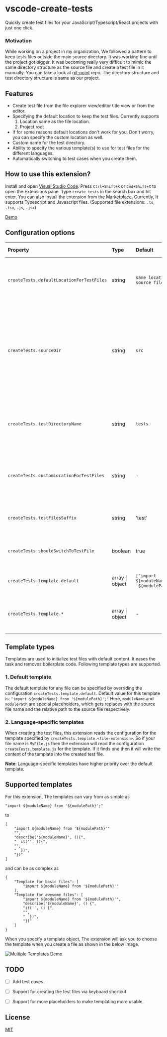 

vscode-create-tests
====
Quickly create test files for your JavaScript/Typescript/React projects with just one click.

### Motivation

While working on a project in my organization, We followed a pattern to keep tests files outside the main source directory. It was working fine until the project got bigger. It was becoming really very difficult to mimic the same directory structure as the source file and create a test file in it manually. You can take a look at [git-point](https://github.com/gitpoint/git-point) repo. The directory structure and test directory structure is same as our project.

## Features

* Create test file from the file explorer view/editor title view or from the editor.
* Specifying the default location to keep the test files. Currently supports
   1. Location same as the file location.
   2. Project root
* If for some reasons default locations don't work for you. Don't worry,  you can specify the custom location as well.
* Custom name for the test directory.
* Ability to specify the various template(s) to use for test files for the different languages.
* Automatically switching to test cases when you create them.

## How to use this extension?

Install and open [Visual Studio Code](https://code.visualstudio.com/). Press `Ctrl+Shift+X` or `Cmd+Shift+X` to open the Extensions pane. Type `create tests` in the search box and hit enter. You can also install the extension from the [Marketplace](https://marketplace.visualstudio.com/items?itemName=hardikmodha.create-tests). Currently, It supports Typescript and Javascript files. (Supported file extensions: `.ts`, `.tsx`, `.js`, `.jsx`)

[Demo](https://media.giphy.com/media/2fLd7YOpMi1Z7vi91l/giphy.gif)

## Configuration options

| Property | Type | Default | Allowed Values |Description |
|:---|:---|:---|:---|:---|
| `createTests.defaultLocationForTestFiles` | string | `same location as source file` | 1. `same location as source file`, &nbsp;&nbsp;&nbsp; 2. `project root`|Location where you want to keep the test files. |
| `createTests.sourceDir` | string | `src` | any string value | Name of directory which contains all source files. This directory is not created when generating the directory structure for the test file. |
| `createTests.testDirectoryName` | string | `tests` | any string value | Name of the directory which should contain all the test files.
 | `createTests.customLocationForTestFiles` | string | - | any valid path | Set this property in case you want to specify the custom location for test files.
 | `createTests.testFilesSuffix` | string | 'test' | any string value | Suffix to append for every created test file
  | `createTests.shouldSwitchToTestFile` | boolean | true | true \| false | Whether to switch to the created test file or not
  | `createTests.template.default` | array \| object | `["import ${moduleName} from '${modulePath}';"]` | any string array or object |Default template to use for all test file
| `createTests.template.*` | array \| object | - | string array or object |Language specific templates that you want to use.

## Template types

Templates are used to initialize test files with default content. It eases the task and removes boilerplate code. Following template types are supported.

### 1. Default template

The default template for any file can be specified by overriding the configuration `createTests.template.default`.
Default value for this template is: `"import ${moduleName} from '${modulePath}';"` Here, `moduleName` and `modulePath` are special placeholders, which gets replaces with the source file name and the relative path to the source file respectively.

### 2. Language-specific templates
When creating the test files, this extension reads the configuration for the template specified by `createTests.template.<file-extension>`. So if your file name is `MyFile.js` then the extension will read the configuration `createTests.template.js` for the template. If it finds one then it will write the content of the template into the created test file.

**Note**: Language-specific templates have higher priority over the default template.

## Supported templates

For this extension, The templates can vary from as simple as

```
"import ${moduleName} from '${modulePath}';"
```
to
```
[
    "import ${moduleName} from '${modulePath}'"
    "",
    "describe('${moduleName}', (){",
    "  it('', (){",
    "",
    "  })",
    "})"
]
```
and can be as complex as
```
{
    "Template for basic files": [
        "import ${moduleName} from '${modulePath}'"
    ],
    "Template for awesome files": [
        "import ${moduleName} from '${modulePath}'",
        "describe('${moduleName}', () {",
	    "it('', () {",
	    "",
	    "  })",
	    "})"
    ]
}
```

When you specify a template object, The extension will ask you to choose the template when you create a file as shown in the below image.

![Multiple Templates Demo](https://i.imgur.com/FBonrQJ.png)

## TODO

- [ ] Add test cases.
- [ ] Support for creating the test files via keyboard shortcut.
- [ ] Support for more placeholders to make templating more usable.


## License

[MIT](LICENSE)
